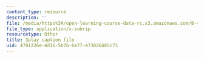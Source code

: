 ```yaml
---
content_type: resource
description: ''
file: /media/https%3A/open-learning-course-data-rc.s3.amazonaws.com/8-422-atomic-and-optical-physics-ii-spring-2013/4701226e4d165b7b6e77e73826485c73_A75xAGO3ZEY.srt
file_type: application/x-subrip
resourcetype: Other
title: 3play caption file
uid: 4701226e-4d16-5b7b-6e77-e73826485c73
---
```

